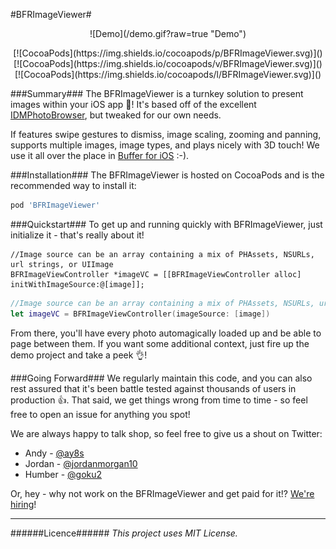 #BFRImageViewer#

<p align="center">
![Demo](/demo.gif?raw=true "Demo")
</p>
<p align="center">
[![CocoaPods](https://img.shields.io/cocoapods/p/BFRImageViewer.svg)]() [![CocoaPods](https://img.shields.io/cocoapods/v/BFRImageViewer.svg)]() [![CocoaPods](https://img.shields.io/cocoapods/l/BFRImageViewer.svg)]()
</p>

###Summary###
The BFRImageViewer is a turnkey solution to present images within your iOS app 🎉! It's based off of the excellent [IDMPhotoBrowser](https://github.com/ideaismobile/IDMPhotoBrowser), but tweaked for our own needs.

If features swipe gestures to dismiss, image scaling, zooming and panning, supports multiple images, image types, and plays nicely with 3D touch! We use it all over the place in [Buffer for iOS](https://itunes.apple.com/us/app/buffer-for-twitter-pinterest/id490474324?mt=8) :-).

###Installation###
The BFRImageViewer is hosted on CocoaPods and is the recommended way to install it:
```ruby
pod 'BFRImageViewer'
```


###Quickstart###
To get up and running quickly with BFRImageViewer, just initialize it - that's really about it!
```objc
//Image source can be an array containing a mix of PHAssets, NSURLs, url strings, or UIImage
BFRImageViewController *imageVC = [[BFRImageViewController alloc] initWithImageSource:@[image]];
```
```swift
//Image source can be an array containing a mix of PHAssets, NSURLs, url strings, or UIImage
let imageVC = BFRImageViewController(imageSource: [image])
```
From there, you'll have every photo automagically loaded up and be able to page between them. If you want some additional context, just fire up the demo project and take a peek 👌!

###Going Forward###
We regularly maintain this code, and you can also rest assured that it's been battle tested against thousands of users in production 👍. That said, we get things wrong from time to time - so feel free to open an issue for anything you spot!

We are always happy to talk shop, so feel free to give us a shout on Twitter:

+ Andy - [@ay8s](http://www.twitter.com/ay8s)
+ Jordan - [@jordanmorgan10](http://www.twitter.com/jordanmorgan10)
+ Humber - [@goku2](http://www.twitter.com/goku2)

Or, hey - why not work on the BFRImageViewer and get paid for it!? [We're hiring](http://www.buffer.com/journey)!

- - -
######Licence######
_This project uses MIT License._

